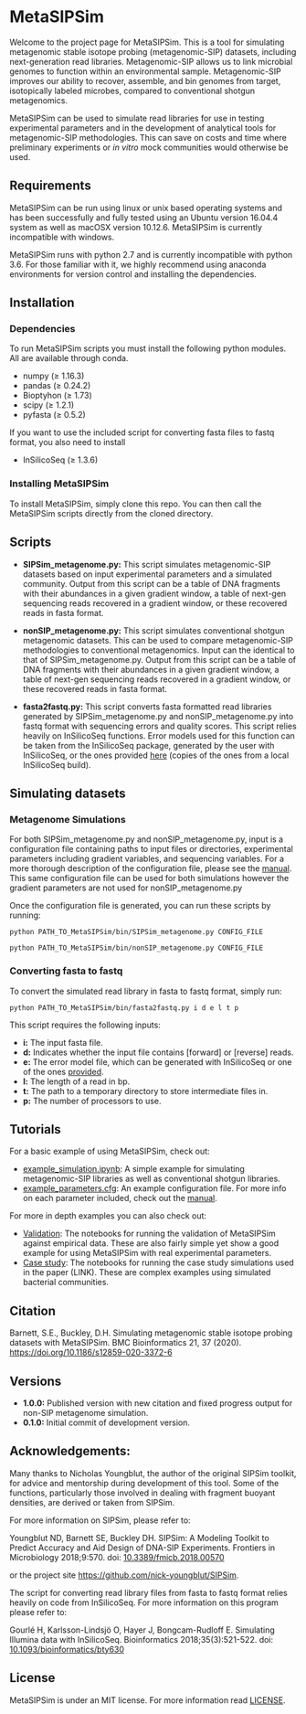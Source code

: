 # MetaSIPSim

Welcome to the project page for MetaSIPSim. This is a tool for simulating metagenomic stable isotope probing (metagenomic-SIP) datasets, including next-generation read libraries. Metagenomic-SIP allows us to link microbial genomes to function within an environmental sample. Metagenomic-SIP improves our ability to recover, assemble, and bin genomes from target, isotopically labeled microbes, compared to conventional shotgun metagenomics.

MetaSIPSim can be used to simulate read libraries for use in testing experimental parameters and in the development of analytical tools for metagenomic-SIP methodologies. This can save on costs and time where preliminary experiments or *in vitro* mock communities would otherwise be used.

## Requirements 

MetaSIPSim can be run using linux or unix based operating systems and has been successfully and fully tested using an Ubuntu version 16.04.4 system as well as macOSX version 10.12.6. MetaSIPSim is currently incompatible with windows.

MetaSIPSim runs with python 2.7 and is currently incompatible with python 3.6. For those familiar with it, we highly recommend using anaconda environments for version control and installing the dependencies. 

## Installation

### Dependencies

To run MetaSIPSim scripts you must install the following python modules. All are available through conda.

* numpy (≥ 1.16.3)
* pandas (≥ 0.24.2)
* Bioptyhon (≥ 1.73)
* scipy (≥ 1.2.1)
* pyfasta (≥ 0.5.2)

If you want to use the included script for converting fasta files to fastq format, you also need to install 

* InSilicoSeq (≥ 1.3.6)

### Installing MetaSIPSim

To install MetaSIPSim, simply clone this repo. You can then call the MetaSIPSim scripts directly from the cloned directory.

## Scripts

* **SIPSim_metagenome.py:** This script simulates metagenomic-SIP datasets based on input experimental parameters and a simulated community. Output from this script can be a table of DNA fragments with their abundances in a given gradient window, a table of next-gen sequencing reads recovered in a gradient window, or these recovered reads in fasta format.

* **nonSIP_metagenome.py:** This script simulates conventional shotgun metagenomic datasets. This can be used to compare metagenomic-SIP methodologies to conventional metagenomics. Input can the identical to that of SIPSim_metagenome.py. Output from this script can be a table of DNA fragments with their abundances in a given gradient window, a table of next-gen sequencing reads recovered in a gradient window, or these recovered reads in fasta format.

* **fasta2fastq.py:** This script converts fasta formatted read libraries generated by SIPSim_metagenome.py and nonSIP_metagenome.py into fastq format with sequencing errors and quality scores. This script relies heavily on InSilicoSeq functions. Error models used for this function can be taken from the InSilicoSeq package, generated by the user with InSilicoSeq, or the ones provided [here](https://github.com/seb369/MetaSIPSim/tree/master/ISS_error_models) (copies of the ones from a local InSilicoSeq build).

## Simulating datasets

### Metagenome Simulations
For both SIPSim_metagenome.py and nonSIP_metagenome.py, input is a configuration file containing paths to input files or directories, experimental parameters including gradient variables, and sequencing variables. For a more thorough description of the configuration file, please see the [manual](https://github.com/seb369/MetaSIPSim/blob/master/MetaSIPSim_manual.pdf). This same configuration file can be used for both simulations however the gradient parameters are not used for nonSIP_metagenome.py

Once the configuration file is generated, you can run these scripts by running:

`python PATH_TO_MetaSIPSim/bin/SIPSim_metagenome.py CONFIG_FILE`

`python PATH_TO_MetaSIPSim/bin/nonSIP_metagenome.py CONFIG_FILE`

### Converting fasta to fastq

To convert the simulated read library in fasta to fastq format, simply run:

`python PATH_TO_MetaSIPSim/bin/fasta2fastq.py i d e l t p`

This script requires the following inputs:
* **i:** The input fasta file.
* **d:** Indicates whether the input file contains [forward] or [reverse] reads.
* **e:** The error model file, which can be generated with InSilicoSeq or one of the ones [provided](https://github.com/seb369/MetaSIPSim/tree/master/ISS_error_models).
* **l:** The length of a read in bp.
* **t:** The path to a temporary directory to store intermediate files in.
* **p:** The number of processors to use.

## Tutorials

For a basic example of using MetaSIPSim, check out:
* [example_simulation.ipynb](https://github.com/seb369/MetaSIPSim/blob/master/example/example_simulation.ipynb): A simple example for simulating metagenomic-SIP libraries as well as conventional shotgun libraries.
* [example_parameters.cfg](https://github.com/seb369/MetaSIPSim/blob/master/example/example_config.cfg): An example configuration file. For more info on each parameter included, check out the [manual](https://github.com/seb369/MetaSIPSim/blob/master/MetaSIPSim_manual.pdf).

For more in depth examples you can also check out:
* [Validation](https://github.com/seb369/MetaSIPSim/tree/master/validation): The notebooks for running the validation of MetaSIPSim against empirical data. These are also fairly simple yet show a good example for using MetaSIPSim with real experimental parameters.
* [Case study](https://github.com/seb369/MetaSIPSim/tree/master/case_study): The notebooks for running the case study simulations used in the paper (LINK). These are complex examples using simulated bacterial communities.

## Citation
Barnett, S.E., Buckley, D.H. Simulating metagenomic stable isotope probing datasets with MetaSIPSim.
BMC Bioinformatics 21, 37 (2020). https://doi.org/10.1186/s12859-020-3372-6

## Versions

* **1.0.0:** Published version with new citation and fixed progress output for non-SIP metagenome simulation.
* **0.1.0:** Initial commit of development version.

## Acknowledgements:

Many thanks to Nicholas Youngblut, the author of the original SIPSim toolkit, for advice and mentorship during development of this tool. Some of the functions, particularly those involved in dealing with fragment buoyant densities, are derived or taken from SIPSim.

For more information on SIPSim, please refer to:

Youngblut ND, Barnett SE, Buckley DH. SIPSim: A Modeling Toolkit to Predict Accuracy and Aid Design of DNA-SIP Experiments. Frontiers in Microbiology 2018;9:570. doi: [10.3389/fmicb.2018.00570](https://doi.org/10.3389/fmicb.2018.00570)

or the project site https://github.com/nick-youngblut/SIPSim.

The script for converting read library files from fasta to fastq format relies heavily on code from InSilicoSeq. For more information on this program please refer to:

Gourlé H, Karlsson-Lindsjö O, Hayer J, Bongcam-Rudloff E. Simulating Illumina data with InSilicoSeq. Bioinformatics 2018;35(3):521-522. doi: [10.1093/bioinformatics/bty630](https://doi.org/10.1093/bioinformatics/bty630)

## License

MetaSIPSim is under an MIT license. For more information read [LICENSE](https://github.com/seb369/MetaSIPSim/blob/master/LICENSE).

